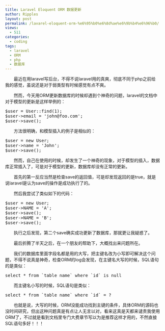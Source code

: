 ```yaml
---
title: Laravel Eloquent ORM 数据更新
author: Ripples
layout: post
permalink: /lavarel-eloquent-orm-%e6%95%b0%e6%8d%ae%e6%9b%b4%e6%96%b0/
views:
  - 511
categories:
  - coding
tags:
  - laravel
  - ORM
  - php
  - 数据库
---
```

<p style="margin-left: 0em; text-indent: 2em;">
  最近在用laravel写后台，不得不说<span style="text-indent: 32px;">laravel</span>用的真爽，彻底不同于php之前给我的感觉，虽说还是对于弱类型有时候感觉有点不爽。
</p>

<p style="margin-left: 0em; text-indent: 2em;">
  然而，今天用ORM更新数据库的时候却遇到个神奇的问题，<span style="text-indent: 32px;">laravel</span>的文档中对于模型的更新是这样举例的：
</p>

<pre class="brush:php;toolbar:false">$user&nbsp;=&nbsp;User::find(1);
$user-&gt;email&nbsp;=&nbsp;&#39;john@foo.com&#39;;
$user-&gt;save();</pre>

<!--more-->

<p style="margin-left: 0em; text-indent: 2em;">
  方法很明确，和模型插入的例子是相似的：
</p>

<pre class="brush:php;toolbar:false">$user&nbsp;=&nbsp;new&nbsp;User;
$user-&gt;name&nbsp;=&nbsp;&#39;John&#39;;
$user-&gt;save();</pre>

<p style="margin-left: 0em; text-indent: 2em;">
  然而，自己在使用的时候，却发生了一个神奇的现象，对于模型的插入，数据库正常插入了，可是对于模型的更新，数据库却没有正常的更新。
</p>

<p style="margin-left: 0em; text-indent: 2em;">
  首先的第一反应当然是检查save的返回值，可是却发现返回的是true，就是说<span style="text-indent: 32px;">laravel</span>是认为save的操作是成功执行了的。
</p>

<p style="margin-left: 0em; text-indent: 2em;">
  然后我尝试了类似如下的代码：
</p>

<pre class="brush:php;toolbar:false">$user&nbsp;=&nbsp;new&nbsp;User;
$user-&gt;NAME&nbsp;=&nbsp;&#39;A&#39;;
$user-&gt;save();
$user-&gt;NAME&nbsp;=&nbsp;&#39;B&#39;;
$user-&gt;save();</pre>

<p style="margin-left: 0em; text-indent: 2em;">
  执行之后发现，第二个save确实成功更新了数据库，那就更让我疑惑了。
</p>

<p style="margin-left: 0em; text-indent: 2em;">
  最后折腾了半天之后，在一个朋友的帮助下，大概找出来问题所在。
</p>

<p style="margin-left: 0em; text-indent: 2em;">
  我们的数据库里面字段名都是用的大写，把主键名改为小写即可解决这个问题，不得不说真是神奇，检查ORM的log会发现，在主键名大写的时候，SQL语句的是类似：
</p>

<pre class="brush:sql;toolbar:false">select&nbsp;*&nbsp;from&nbsp;`table_name`&nbsp;where&nbsp;`id`&nbsp;is&nbsp;null</pre>

<p style="margin-left: 0em; text-indent: 2em;">
  而主键名小写的时候，SQL语句是类似：
</p>

<pre class="brush:sql;toolbar:false">select&nbsp;*&nbsp;from&nbsp;`table_name`&nbsp;where&nbsp;`id`&nbsp;=&nbsp;?</pre>

<p style="margin-left: 0em; text-indent: 2em;">
  也就是说，大写的时候，ORM没能成功找到主键的条件，具体ORM的源码也没时间研究，但出这种问题真是有点让人无言以对，看来这真是天都来谴责我使用ORM了，不过就是看到文档里专门大费章节写以为是推荐这样才用的，不然直接SQL语句多好！！！
</p>
